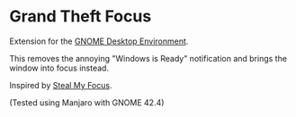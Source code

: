 # Grand Theft Focus
Extension for the [GNOME Desktop Environment](https://www.gnome.org/). 

This removes the annoying "Windows is Ready" notification and brings the window into focus instead.

Inspired by [Steal My Focus](https://extensions.gnome.org/extension/234/steal-my-focus/).

(Tested using Manjaro with GNOME 42.4)

